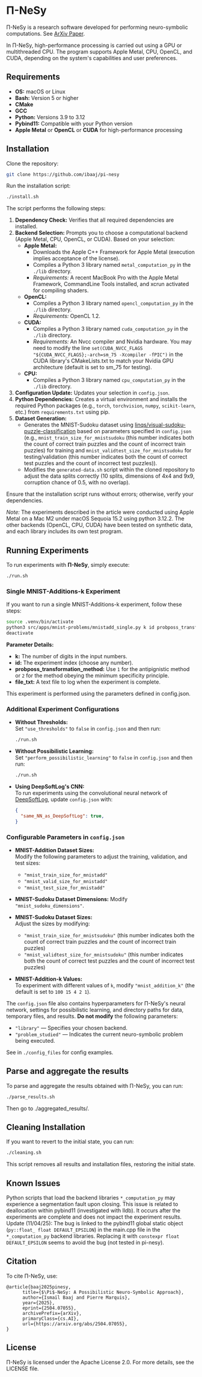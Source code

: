 # Π-NeSy

Π-NeSy is a research software developed for performing neuro-symbolic computations. See [ArXiv Paper](https://arxiv.org/abs/2504.07055).

In Π-NeSy, high-performance processing is carried out using a GPU or multithreaded CPU.  The program supports Apple Metal, CPU, OpenCL, and CUDA, depending on the system's capabilities and user preferences.

## Requirements

- **OS:** macOS or Linux  
- **Bash:** Version 5 or higher  
- **CMake**  
- **GCC**  
- **Python:** Versions 3.9 to 3.12  
- **Pybind11:** Compatible with your Python version
- **Apple Metal** or **OpenCL** or **CUDA** for high-performance processing

## Installation

Clone the repository:
```bash
git clone https://github.com/ibaaj/pi-nesy
```

Run the installation script:

```bash
./install.sh
```

The script performs the following steps:

1. **Dependency Check:** Verifies that all required dependencies are installed.
2. **Backend Selection:** Prompts you to choose a computational backend (Apple Metal, CPU, OpenCL, or CUDA). Based on your selection:
   - **Apple Metal:**  
     - Downloads the Apple C++ Framework for Apple Metal (execution implies acceptance of the license).  
     - Compiles a Python 3 library named `metal_computation_py` in the `./lib` directory.  
     - *Requirements:* A recent MacBook Pro with the Apple Metal Framework, CommandLine Tools installed, and xcrun activated for compiling shaders.
   - **OpenCL:**  
     - Compiles a Python 3 library named `opencl_computation_py` in the `./lib` directory.  
     - *Requirements:* OpenCL 1.2.
   - **CUDA:**  
     - Compiles a Python 3 library named `cuda_computation_py` in the `./lib` directory.  
     - *Requirements:* An Nvcc compiler and Nvidia hardware. You may need to modify the line `set(CUDA_NVCC_FLAGS "${CUDA_NVCC_FLAGS};-arch=sm_75 -Xcompiler -fPIC")` in the CUDA library's CMakeLists.txt to match your Nvidia GPU architecture (default is set to sm_75 for testing).
   - **CPU:**  
     - Compiles a Python 3 library named `cpu_computation_py` in the `./lib` directory.
3. **Configuration Update:** Updates your selection in `config.json`.
4. **Python Dependencies:** Creates a virtual environment and installs the required Python packages (e.g., `torch`, `torchvision`, `numpy`, `scikit-learn`, etc.) from `requirements.txt` using pip.
5. **Dataset Generation:**  
   - Generates the MNIST-Sudoku dataset using [linqs/visual-sudoku-puzzle-classification](https://github.com/linqs/visual-sudoku-puzzle-classification) based on parameters specified in `config.json` (e.g., `mnist_train_size_for_mnistsudoku` (this number indicates both the count of correct train puzzles and the count of incorrect train puzzles) for training and `mnist_validtest_size_for_mnistsudoku` for testing/validation (this number indicates both the count of correct test puzzles and the count of incorrect test puzzles)).  
   - Modifies the `generated-data.sh` script within the cloned repository to adjust the data splits correctly (10 splits, dimensions of 4x4 and 9x9, corruption chance of 0.5, with no overlap).

Ensure that the installation script runs without errors; otherwise, verify your dependencies.

*Note:* The experiments described in the article were conducted using Apple Metal on a Mac M2 under macOS Sequoia 15.2 using python 3.12.2. The other backends (OpenCL, CPU, CUDA) have been tested on synthetic data, and each library includes its own test program.


## Running Experiments

To run experiments with **Π-NeSy**, simply execute:

```bash
./run.sh
```

### Single MNIST-Additions-k Experiment

If you want to run a single MNIST-Additions-k experiment, follow these steps:

   ```bash
   source .venv/bin/activate
   python3 src/apps/mnist-problems/mnistadd_single.py k id probposs_transformation_method file_txt
   deactivate
   ```

**Parameter Details:**

- **k:** The number of digits in the input numbers.
- **id:** The experiment index (choose any number).
- **probposs_transformation_method:** Use `1` for the antipignistic method or `2` for the method obeying the minimum specificity principle.
- **file_txt:** A text file to log when the experiment is complete.

This experiment is performed using the parameters defined in config.json.

### Additional Experiment Configurations

- **Without Thresholds:**  
  Set `"use_thresholds"` to `false` in `config.json` and then run:
  ```bash
  ./run.sh
  ```

- **Without Possibilistic Learning:**  
  Set `"perform_possibilistic_learning"` to `false` in `config.json` and then run:
  ```bash
  ./run.sh
  ```

- **Using DeepSoftLog's CNN:**  
  To run experiments using the convolutional neural network of [DeepSoftLog](https://github.com/jjcmoon/DeepSoftLog), update `config.json` with:
  ```json
  {
    "same_NN_as_DeepSoftLog": true,
  }
  ```

### Configurable Parameters in `config.json`

- **MNIST-Addition Dataset Sizes:**  
  Modify the following parameters to adjust the training, validation, and test sizes:
  - `"mnist_train_size_for_mnistadd"`
  - `"mnist_valid_size_for_mnistadd"`
  - `"mnist_test_size_for_mnistadd"`

- **MNIST-Sudoku Dataset Dimensions:**
  Modify `"mnist_sudoku_dimensions"`.
  
- **MNIST-Sudoku Dataset Sizes:**  
  Adjust the sizes by modifying:
  - `"mnist_train_size_for_mnistsudoku"` (this number indicates both the count of correct train puzzles and the count of incorrect train puzzles) 
  - `"mnist_validtest_size_for_mnistsudoku"` (this number indicates both the count of correct test puzzles and the count of incorrect test puzzles) 

- **MNIST-Addition-k Values:**  
  To experiment with different values of `k`, modify `"mnist_addition_k"` (the default is set to `100 15 4 2 1`).

The `config.json` file also contains hyperparameters for Π-NeSy's neural network, settings for possibilistic learning, and directory paths for data, temporary files, and results. **Do not modify** the following parameters:
- `"library"` — Specifies your chosen backend.
- `"problem_studied"` — Indicates the current neuro-symbolic problem being executed.


See in `./config_files` for config examples.


## Parse and aggregate the results

To parse and aggregate the results obtained with Π-NeSy, you can run:

```bash
./parse_results.sh
```
Then go to ./aggregated_results/.


##  Cleaning Installation

If you want to revert to the initial state, you can run:

```bash
./cleaning.sh
```

This script removes all results and installation files, restoring the initial state.

## Known Issues

Python scripts that load the backend libraries `*_computation_py` may experience a segmentation fault upon closing. This issue is related to deallocation within pybind11 (investigated with lldb). It occurs after the experiments are complete and does not impact the experiment results.
Update (11/04/25): The bug is linked to the pybind11 global static object (``py::float_ float DEFAULT_EPSILON``) in the main.cpp file in the `*_computation_py` backend libraries. Replacing it with ``constexpr float DEFAULT_EPSILON`` seems to avoid the bug (not tested in pi-nesy).


## Citation 

To cite Π-NeSy, use:

```
@article{baaj2025pinesy,
      title={$\Pi$-NeSy: A Possibilistic Neuro-Symbolic Approach}, 
      author={Ismaïl Baaj and Pierre Marquis},
      year={2025},
      eprint={2504.07055},
      archivePrefix={arXiv},
      primaryClass={cs.AI},
      url={https://arxiv.org/abs/2504.07055}, 
}
```

##  License

Π-NeSy is licensed under the Apache License 2.0. For more details, see the LICENSE file.

